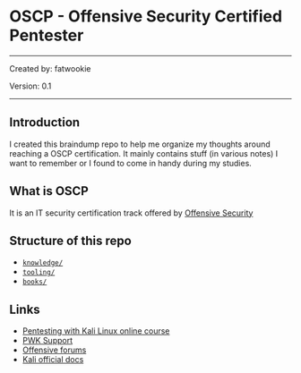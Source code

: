 # OSCP - Offensive Security Certified Pentester

---

Created by: fatwookie

Version: 0.1

---

## Introduction

I created this braindump repo to help me organize my thoughts around reaching a OSCP certification. It mainly contains stuff (in various notes) I want to remember or I found to come in handy during my studies.

## What is OSCP

It is an IT security certification track offered by [Offensive Security](https://www.offensive-security.com/information-security-certifications/oscp-offensive-security-certified-professional/)

## Structure of this repo

* [`knowledge/`](/knowledge/)
* [`tooling/`](/tooling/)
* [`books/`](/books/)

## Links

* [Pentesting with Kali Linux online course](https://www.offensive-security.com/information-security-training/penetration-testing-training-kali-linux/)
* [PWK Support](https://support.offensive-security.com/pwk-support/)
* [Offensive forums](https://forums.offensive-security.com/index.php)
* [Kali official docs](https://docs.kali.org/)